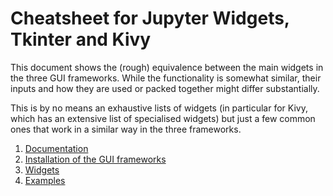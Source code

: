 # Cheatsheet for Jupyter Widgets, Tkinter and Kivy

This document shows the (rough) equivalence between the main widgets in the three GUI frameworks. While the functionality is somewhat similar, their inputs and how they are used or packed together might differ substantially.

This is by no means an exhaustive lists of widgets (in particular for Kivy, which has an extensive list of specialised widgets) but just a few common ones that work in a similar way in the three frameworks. 

1. [Documentation](cheatsheet_docs/documentation.md)
1. [Installation of the GUI frameworks](cheatsheet_docs/documentation.md)
1. [Widgets](cheatsheet_docs/documentation.md)
1. [Examples](cheatsheet_docs/documentation.md)
